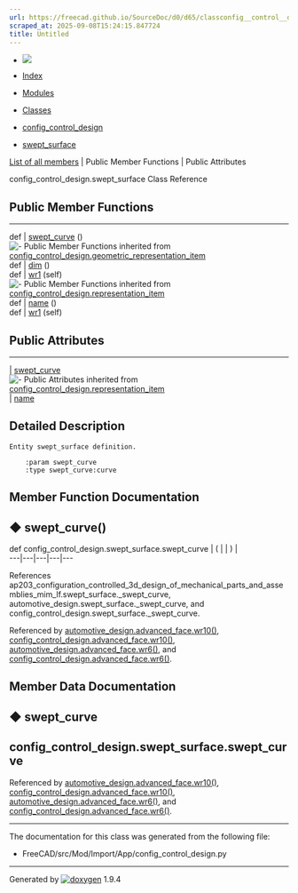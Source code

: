 ```yaml
---
url: https://freecad.github.io/SourceDoc/d0/d65/classconfig__control__design_1_1swept__surface.html
scraped_at: 2025-09-08T15:24:15.847724
title: Untitled
---
```


  * [ ![](https://www.freecad.org/svg/logo-freecad.svg) ](https://freecadweb.org "FreeCAD")
  * [Index](../../index.html "Index")
  * [Modules](../../modules.html "Modules list")
  * [Classes](../../annotated.html "Annotated list")

  * [config_control_design](../../d4/d07/namespaceconfig__control__design.html)
  * [swept_surface](../../d0/d65/classconfig__control__design_1_1swept__surface.html)

[List of all members](../../de/d6c/classconfig__control__design_1_1swept__surface-members.html) | Public Member Functions | Public Attributes

config_control_design.swept_surface Class Reference

##  Public Member Functions  
  
---  
def | [swept_curve](../../d0/d65/classconfig__control__design_1_1swept__surface.html#aa14c39830de82fbb656b7c5528355570) ()  
![-](../../closed.png) Public Member Functions inherited from
[config_control_design.geometric_representation_item](../../d3/d18/classconfig__control__design_1_1geometric__representation__item.html)  
def | [dim](../../d3/d18/classconfig__control__design_1_1geometric__representation__item.html#aac385fb99d009b699d0d77f10ebdc5f1) ()  
def | [wr1](../../d3/d18/classconfig__control__design_1_1geometric__representation__item.html#a779ebde9495ea4132b585e06aa418f13) (self)  
![-](../../closed.png) Public Member Functions inherited from
[config_control_design.representation_item](../../d9/d69/classconfig__control__design_1_1representation__item.html)  
def | [name](../../d9/d69/classconfig__control__design_1_1representation__item.html#a5ea878073c85170f328deff23a9c5732) ()  
def | [wr1](../../d9/d69/classconfig__control__design_1_1representation__item.html#a4cdc1db49341dedc8f271ec89801c713) (self)  
  
##  Public Attributes  
  
---  
|
[swept_curve](../../d0/d65/classconfig__control__design_1_1swept__surface.html#aa101cfd414f8307eda8586e5ae20d3b3)  
![-](../../closed.png) Public Attributes inherited from
[config_control_design.representation_item](../../d9/d69/classconfig__control__design_1_1representation__item.html)  
|
[name](../../d9/d69/classconfig__control__design_1_1representation__item.html#a0e8be677f8410825a46422f3c0e1c128)  
  
## Detailed Description

    
    
    Entity swept_surface definition.
    
        :param swept_curve
        :type swept_curve:curve

## Member Function Documentation

## ◆ swept_curve()

def config_control_design.swept_surface.swept_curve  | ( | | ) |   
---|---|---|---|---  
  
References
ap203_configuration_controlled_3d_design_of_mechanical_parts_and_assemblies_mim_lf.swept_surface._swept_curve,
automotive_design.swept_surface._swept_curve, and
config_control_design.swept_surface._swept_curve.

Referenced by
[automotive_design.advanced_face.wr10()](../../d1/d62/classautomotive__design_1_1advanced__face.html#aa08adf112660acfb17f4847e837bdf6d),
[config_control_design.advanced_face.wr10()](../../db/d65/classconfig__control__design_1_1advanced__face.html#a0118e22d47858317fa0dff7407854d05),
[automotive_design.advanced_face.wr6()](../../d1/d62/classautomotive__design_1_1advanced__face.html#ac086e0ff8446e94665dadf33064d24c8),
and
[config_control_design.advanced_face.wr6()](../../db/d65/classconfig__control__design_1_1advanced__face.html#a915743fb20126f8a0b1adccf202a429d).

## Member Data Documentation

## ◆ swept_curve

config_control_design.swept_surface.swept_curve  
---  
  
Referenced by
[automotive_design.advanced_face.wr10()](../../d1/d62/classautomotive__design_1_1advanced__face.html#aa08adf112660acfb17f4847e837bdf6d),
[config_control_design.advanced_face.wr10()](../../db/d65/classconfig__control__design_1_1advanced__face.html#a0118e22d47858317fa0dff7407854d05),
[automotive_design.advanced_face.wr6()](../../d1/d62/classautomotive__design_1_1advanced__face.html#ac086e0ff8446e94665dadf33064d24c8),
and
[config_control_design.advanced_face.wr6()](../../db/d65/classconfig__control__design_1_1advanced__face.html#a915743fb20126f8a0b1adccf202a429d).

* * *

The documentation for this class was generated from the following file:

  * FreeCAD/src/Mod/Import/App/config_control_design.py

* * *

Generated by
[![doxygen](../../doxygen.svg)](https://www.doxygen.org/index.html) 1.9.4


